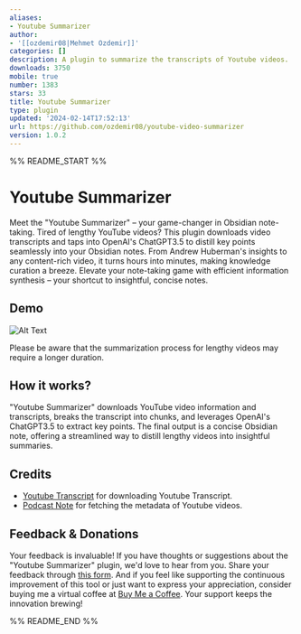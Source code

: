 ```yaml
---
aliases:
- Youtube Summarizer
author:
- '[[ozdemir08|Mehmet Ozdemir]]'
categories: []
description: A plugin to summarize the transcripts of Youtube videos.
downloads: 3750
mobile: true
number: 1383
stars: 33
title: Youtube Summarizer
type: plugin
updated: '2024-02-14T17:52:13'
url: https://github.com/ozdemir08/youtube-video-summarizer
version: 1.0.2
---
```


%% README_START %%

# Youtube Summarizer 

Meet the "Youtube Summarizer" – your game-changer in Obsidian note-taking. Tired
of lengthy YouTube videos? This plugin downloads video transcripts and taps into
OpenAI's ChatGPT3.5 to distill key points seamlessly into your Obsidian notes.
From Andrew Huberman's insights to any content-rich video, it turns hours into
minutes, making knowledge curation a breeze. Elevate your note-taking game with
efficient information synthesis – your shortcut to insightful, concise notes.


## Demo 

![Alt Text](https://raw.githubusercontent.com/ozdemir08/youtube-video-summarizer/HEAD/demo/demo.gif)

Please be aware that the summarization process for lengthy videos may require a
longer duration.


## How it works? 

"Youtube Summarizer" downloads YouTube video information and transcripts, breaks
the transcript into chunks, and leverages OpenAI's ChatGPT3.5 to extract key
points. The final output is a concise Obsidian note, offering a streamlined way
to distill lengthy videos into insightful summaries.

## Credits
- [Youtube Transcript](https://www.npmjs.com/package/youtube-transcript) for
  downloading Youtube Transcript.
- [Podcast Note](https://github.com/marcjulianschwarz/obsidian-podcast-note) for
  fetching the metadata of Youtube videos.

## Feedback & Donations 

Your feedback is invaluable! If you have thoughts or suggestions about the
"Youtube Summarizer" plugin, we'd love to hear from you. Share your feedback
through [this form](https://forms.gle/Fc2nzWHdmydvRmycA). And if you feel like
supporting the continuous improvement of this tool or just want to express your
appreciation, consider buying me a virtual coffee at [Buy Me a
Coffee](https://www.buymeacoffee.com/mehmetozdemir). Your support keeps the
innovation brewing!


%% README_END %%